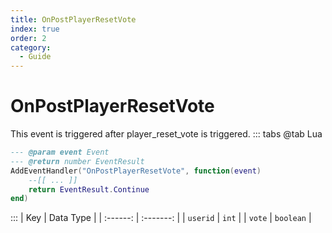 ```yaml
---
title: OnPostPlayerResetVote
index: true
order: 2
category:
  - Guide
---
```


# OnPostPlayerResetVote
This event is triggered after player_reset_vote is triggered.
::: tabs
@tab Lua
```lua
--- @param event Event
--- @return number EventResult
AddEventHandler("OnPostPlayerResetVote", function(event)
    --[[ ... ]]
    return EventResult.Continue
end)
```

:::
|    Key   | Data Type |
| :------: | :-------: |
| `userid` |   `int`   |
|  `vote`  | `boolean` |